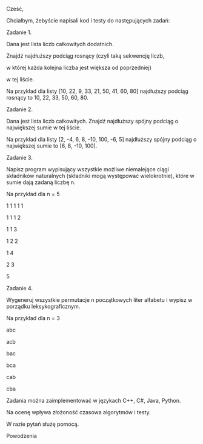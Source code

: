 Cześć,

Chciałbym, żebyście napisali kod i testy do następujących zadań:

Zadanie 1.

Dana jest lista liczb całkowitych dodatnich.

Znajdź najdłuższy podciąg rosnący (czyli taką sekwencję liczb,

w której każda kolejna liczba jest większa od poprzedniej)

w tej liście.

Na przykład dla listy [10, 22, 9, 33, 21, 50, 41, 60, 80] najdłuższy podciąg rosnący to 10, 22, 33, 50, 60, 80.

Zadanie 2.

Dana jest lista liczb całkowitych. Znajdź najdłuższy spójny podciąg o największej sumie w tej liście.

Na przykład dla listy [2, -4, 6, 8, -10, 100, -6, 5] najdłuższy spójny podciąg o największej sumie to [6, 8, -10, 100].

Zadanie 3.

Napisz program wypisujący wszystkie możliwe niemalejące ciągi składników naturalnych (składniki mogą występować wielokrotnie), które w sumie dają zadaną liczbę n.

Na przykład dla n = 5

1 1 1 1 1

1 1 1 2

1 1 3

1 2 2

1 4

2 3

5

Zadanie 4.

Wygeneruj wszystkie permutacje n początkowych liter alfabetu i wypisz w porządku leksykograficznym.

Na przykład dla n = 3

abc

acb

bac

bca

cab

cba

Zadania można zaimplementować w językach C++, C#, Java, Python.

Na ocenę wpływa złożoność czasowa algorytmów i testy.

W razie pytań służę pomocą.

Powodzenia
